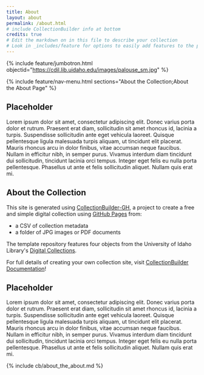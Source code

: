 ```yaml
---
title: About
layout: about
permalink: /about.html
# include CollectionBuilder info at bottom
credits: true
# Edit the markdown on in this file to describe your collection
# Look in _includes/feature for options to easily add features to the page
---
```


{% include feature/jumbotron.html objectid="https://cdil.lib.uidaho.edu/images/palouse_sm.jpg" %}

{% include feature/nav-menu.html sections="About the Collection;About the About Page" %}

## Placeholder

Lorem ipsum dolor sit amet, consectetur adipiscing elit. Donec varius porta dolor et rutrum. Praesent erat diam, sollicitudin sit amet rhoncus id, lacinia a turpis. Suspendisse sollicitudin ante eget vehicula laoreet. Quisque pellentesque ligula malesuada turpis aliquam, ut tincidunt elit placerat. Mauris rhoncus arcu in dolor finibus, vitae accumsan neque faucibus. Nullam in efficitur nibh, in semper purus. Vivamus interdum diam tincidunt dui sollicitudin, tincidunt lacinia orci tempus. Integer eget felis eu nulla porta pellentesque. Phasellus ut ante et felis sollicitudin aliquet. Nullam quis erat mi.

## About the Collection

This site is generated using [CollectionBuilder-GH](https://collectionbuilding.github.io/gh/), a project to create a free and simple digital collection using [GitHub Pages](https://pages.github.com/) from: 

- a CSV of collection metadata
- a folder of JPG images or PDF documents

The template repository features four objects from the University of Idaho Library's [Digital Collections](https://www.lib.uidaho.edu/digital). 

For full details of creating your own collection site, visit [CollectionBuilder Documentation](https://collectionbuilder.github.io/cb-docs/)!

## Placeholder

Lorem ipsum dolor sit amet, consectetur adipiscing elit. Donec varius porta dolor et rutrum. Praesent erat diam, sollicitudin sit amet rhoncus id, lacinia a turpis. Suspendisse sollicitudin ante eget vehicula laoreet. Quisque pellentesque ligula malesuada turpis aliquam, ut tincidunt elit placerat. Mauris rhoncus arcu in dolor finibus, vitae accumsan neque faucibus. Nullam in efficitur nibh, in semper purus. Vivamus interdum diam tincidunt dui sollicitudin, tincidunt lacinia orci tempus. Integer eget felis eu nulla porta pellentesque. Phasellus ut ante et felis sollicitudin aliquet. Nullam quis erat mi.

<!-- IMPORTANT!!! DELETE this comment and the include below when you are finished editing this page for your collection. The include below introduces about page features. They will show up on your collection's about page until you delete it.  -->
{% include cb/about_the_about.md %} 
